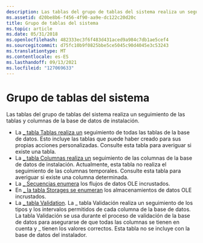 ```yaml
---
description: Las tablas del grupo de tablas del sistema realiza un seguimiento de las tablas y columnas de la base de datos de instalación.
ms.assetid: d20be8b6-f456-4f90-aa9e-dc122c20d20c
title: Grupo de tablas del sistema
ms.topic: article
ms.date: 05/31/2018
ms.openlocfilehash: 482333ec3f6f483d431aced9a984c7db1ae5cef4
ms.sourcegitcommit: d75fc10b9f0825bbe5ce5045c90d4045e3c53243
ms.translationtype: MT
ms.contentlocale: es-ES
ms.lasthandoff: 09/13/2021
ms.locfileid: "127069633"
---
```

# <a name="system-tables-group"></a>Grupo de tablas del sistema

Las tablas del grupo de tablas del sistema realiza un seguimiento de las tablas y columnas de la base de datos de instalación.

-   La [ \_ tabla Tablas realiza un](-tables-table.md) seguimiento de todas las tablas de la base de datos. Esto incluye las tablas que puede haber creado para sus propias acciones personalizadas. Consulte esta tabla para averiguar si existe una tabla.
-   La [ \_ tabla Columnas realiza un](-columns-table.md) seguimiento de las columnas de la base de datos de instalación. Actualmente, esta tabla no realiza el seguimiento de las columnas temporales. Consulte esta tabla para averiguar si existe una columna determinada.
-   La [ \_ Secuencias enumera](-streams-table.md) los flujos de datos OLE incrustados.
-   En [ \_ la tabla Storages se enumeran](-storages-table.md) los almacenamientos de datos OLE incrustados.
-   La [ \_ tabla Validation](-validation-table.md). La \_ tabla Validación realiza un seguimiento de los tipos y los intervalos permitidos de cada columna de la base de datos. La tabla Validación se usa durante el proceso de validación de la base de datos para asegurarse de que todas las columnas se tienen en cuenta y \_ tienen los valores correctos. Esta tabla no se incluye con la base de datos del instalador.

 

 



